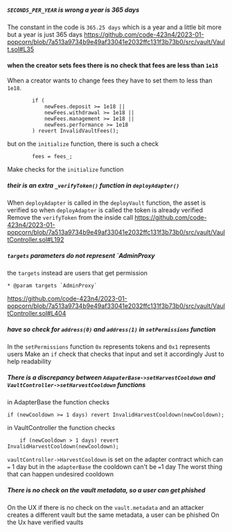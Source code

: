 ##### `SECONDS_PER_YEAR` is wrong a year is 365 days 
The constant in the code is  `365.25 days` which is a year  and a little  bit more 
but a year is just 365 days
https://github.com/code-423n4/2023-01-popcorn/blob/7a513a9734b9e49af33041e2032ffc131f3b73b0/src/vault/Vault.sol#L35
#### when the creator sets fees there is no  check that fees are less than `1e18`
When a creator wants to change fees they have to set them to less than `1e18`.
```solidity
        if (
            newFees.deposit >= 1e18 ||
            newFees.withdrawal >= 1e18 ||
            newFees.management >= 1e18 ||
            newFees.performance >= 1e18
        ) revert InvalidVaultFees();

```
but on   the `initialize` function, there is such a check 
```solidity
        fees = fees_;
```
Make checks  for the `initialize` function

##### their is an extra `_verifyToken()` function in `deployAdapter()`
When `deployAdapter` is called in the `deployVault` function, the asset is verified 
so when `deployAdapter` is called the token is already verified
Remove the `verifyToken` from the inside call 
https://github.com/code-423n4/2023-01-popcorn/blob/7a513a9734b9e49af33041e2032ffc131f3b73b0/src/vault/VaultController.sol#L192

##### `targets` parameters do not represent   `AdminProxy
the `targets` instead are users  that get permission
```solidity
* @param targets `AdminProxy`

```
https://github.com/code-423n4/2023-01-popcorn/blob/7a513a9734b9e49af33041e2032ffc131f3b73b0/src/vault/VaultController.sol#L404
#####  have so check for `address(0)` and `address(1)`  in `setPermissions` function
In  the `setPermissions` function `0x` represents tokens and `0x1` represents users 
Make an `if` check that checks that input and set it accordingly
Just to help readability 
 ##### There is a discrepancy between `AdapaterBase->setHarvestCooldown`  and `VaultController->setHarvestCooldown` functions
  in AdapterBase the  function checks
```solidity 
if (newCooldown >= 1 days) revert InvalidHarvestCooldown(newCooldown);
```
in VaultController  the function checks 

```solidity 
    if (newCooldown > 1 days) revert InvalidHarvestCooldown(newCooldown);
```
 `vaultController->HarvestCooldown` is set on the adapter contract  which can `=`  1 day 
but in the `adapterBase`  the cooldown can't be  `=`1 day 
The worst thing that can happen  undesired cooldown
 ##### There is no check on the vault metadata, so a user can get phished 
On the UX if there is no check on the  `vault.metadata` and an attacker creates a different vault but the same metadata, a user can be phished
On the Ux have verified vaults 